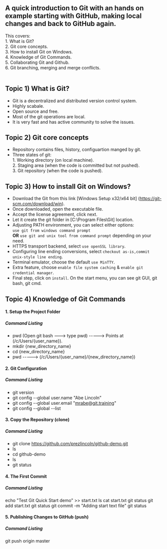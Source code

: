 ## A quick introduction to Git with an hands on example starting with GitHub, making local changes and back to GitHub again.<br /> ##
This covers:<br /> 
         1. What is Git?<br />
         2. Git core concepts.<br />
         3. How to install Git on Windows.<br /> 
         4. Knowledge of Git Commands.<br />
         5. Collaborating Git and Github.<br />
         6. Git branching, merging and merge conflicts.<br /><br />
## Topic 1) What is Git?<br /> ##
- Git is a decentralized and distributed version control system.
- Highly scabale.
- Open source and free.
- Most of the git operations are local.
- It is very fast and has active community to solve the issues.

## Topic 2) Git core concepts<br /> ##
- Repository contains files, history, configuartion manged by git.
- Three states of git:<br />
         1. Working directory (on local machine).<br />
         2. Staging area (when the code is committed but not pushed).<br />
         3. Git repository (when the code is pushed).<br />

## Topic 3) How to install Git on Windows?<br /> ##
- Download the Git from this link [Windows Setup x32/x64 bit] (https://git-scm.com/download/win).
- Once downloaded, open the executable file.
- Accept the license agreement, click next.
- Let it create the git folder in [C:\Program Files\Git] location.
- Adjusting PATH environment, you can select either options: <br />
               `use git from windows command prompt` <br />
            **OR** `use git and unix tool from command prompt` depending on your need.
- HTTPS transport backend, select `use openSSL library`.
- Configuring line ending conversions, select `checkout as-is,commit unix-style line ending`.
- Terminal emulator, choose the default `use MinTTY`.
- Extra feature, choose `enable file system caching` & `enable git credential manager`.
- Final step, click on `install`. On the start menu, you can see git GUI, git bash, git cmd.

## Topic 4) Knowledge of Git Commands <br /> ##
#### 1. Setup the Project Folder ####
##### Command Listing ######
- pwd (Open git bash ---> type pwd) -----> Points at (/c/Users/{user_name}).
- mkdir {new_directory_name}
- cd {new_directory_name}
- pwd ----->  (/c/Users/{user_name}/{new_directory_name})
#### 2. Git Configuration ####
##### Command Listing #####
- git version
- git config --global user.name "Abe Lincoln"
- git config --global user.email "mrabe@git.training"
- git config --global --list
#### 3. Copy the Repository (clone) ####
##### Command Listing #####
- git clone https://github.com/prezlincoln/github-demo.git
- ls
- cd github-demo
- ls
- git status
#### 4. The First Commit ####
##### Command Listing #####
echo "Test Git Quick Start demo" >> start.txt
ls
cat start.txt
git status
git add start.txt
git status
git commit -m "Adding start text file"
git status
#### 5. Publishing Changes to GitHub (push) ####
##### Command Listing #####
git push origin master
